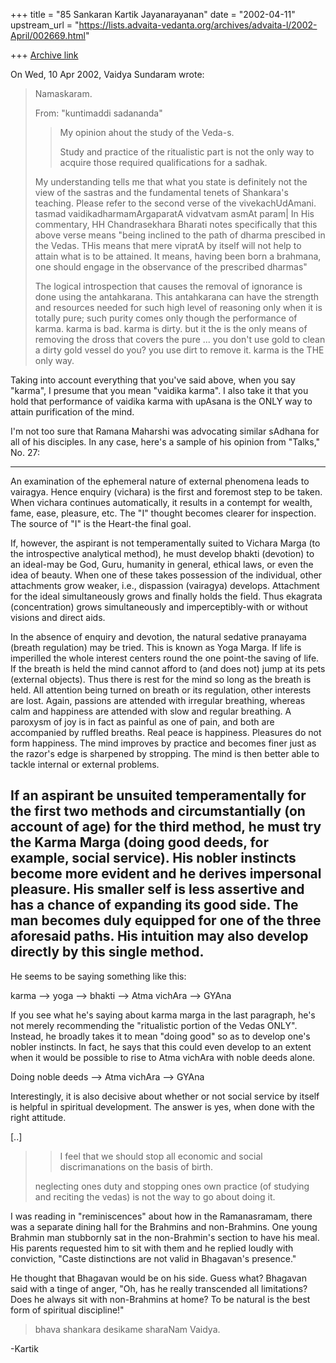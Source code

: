 +++
title = "85 Sankaran Kartik Jayanarayanan"
date = "2002-04-11"
upstream_url = "https://lists.advaita-vedanta.org/archives/advaita-l/2002-April/002669.html"

+++
[Archive link](https://lists.advaita-vedanta.org/archives/advaita-l/2002-April/002669.html)

On Wed, 10 Apr 2002, Vaidya Sundaram wrote:

> Namaskaram.
>
> From: "kuntimaddi sadananda" <kuntimaddisada at YAHOO.COM>
>
>
> > My opinion ahout the study of the Veda-s.
> >
> > Study and practice of the ritualistic
> > part is not the only way to acquire those required
> > qualifications for a sadhak.
>
> My understanding tells me that what you state is definitely not the view of
> the sastras and the fundamental tenets of Shankara's teaching. Please refer
> to the second verse of the vivekachUdAmani. tasmad vaidikadharmamArgaparatA
> vidvatvam asmAt param| In His commentary, HH Chandrasekhara Bharati notes
> specifically  that this above verse means "being inclined to the path of
> dharma prescibed in the Vedas. THis means that mere vipratA by itself will
> not help to attain what is to be attained. It means, having been born a
> brahmana, one should engage in the observance of the prescribed dharmas"
>
>  The logical introspection that causes the removal of ignorance is done
> using the antahkarana. This antahkarana can have the strength and resources
> needed for such high level of reasoning only when it is totally pure; such
> purity comes only though the performance of karma. karma is bad. karma is
> dirty. but it the is the only means of removing the dross that covers the
> pure ... you don't use gold to clean a dirty gold vessel do you? you use
> dirt to remove it. karma is the THE only way.
>

Taking into account everything that you've said above, when you say
"karma", I presume that you mean "vaidika karma". I also take it that you
hold that performance of vaidika karma with upAsana is the ONLY way to
attain purification of the mind.

I'm not too sure that Ramana Maharshi was advocating similar sAdhana for
all of his disciples. In any case, here's a sample of his opinion from
"Talks," No. 27:

-----------------------
An examination of the ephemeral nature of external phenomena leads to
vairagya. Hence enquiry (vichara) is the first and foremost step to be
taken. When vichara continues automatically, it results in a contempt for
wealth, fame, ease, pleasure, etc. The "I" thought becomes clearer for
inspection. The source of "I" is the Heart-the final goal.

If, however, the aspirant is not temperamentally suited to Vichara Marga
(to the introspective analytical method), he must develop bhakti
(devotion) to an ideal-may be God, Guru, humanity in general, ethical
laws, or even the idea of beauty. When one of these takes possession of
the individual, other attachments grow weaker, i.e., dispassion (vairagya)
develops. Attachment for the ideal simultaneously grows and finally holds
the field. Thus ekagrata (concentration) grows simultaneously and
imperceptibly-with or without visions and direct aids.

In the absence of enquiry and devotion, the natural sedative pranayama
(breath regulation) may be tried. This is known as Yoga Marga. If life is
imperilled the whole interest centers round the one point-the saving of
life. If the breath is held the mind cannot afford to (and does not) jump
at its pets (external objects). Thus there is rest for the mind so long as
the breath is held. All attention being turned on breath or its
regulation, other interests are lost. Again, passions are attended with
irregular breathing, whereas calm and happiness are attended with slow and
regular breathing. A paroxysm of joy is in fact as painful as one of pain,
and both are accompanied by ruffled breaths. Real peace is happiness.
Pleasures do not form happiness. The mind improves by practice and becomes
finer just as the razor's edge is sharpened by stropping. The mind is then
better able to tackle internal or external problems.

If an aspirant be unsuited temperamentally for the first two methods and
circumstantially (on account of age) for the third method, he must try the
Karma Marga (doing good deeds, for example, social service). His nobler
instincts become more evident and he derives impersonal pleasure. His
smaller self is less assertive and has a chance of expanding its good
side. The man becomes duly equipped for one of the three aforesaid paths.
His intuition may also develop directly by this single method.
-----------------------

He seems to be saying something like this:

karma --> yoga --> bhakti --> Atma vichAra --> GYAna

If you see what he's saying about karma marga in the last paragraph, he's
not merely recommending the "ritualistic portion of the Vedas ONLY".
Instead, he broadly takes it to mean "doing good" so as to develop one's
nobler instincts. In fact, he says that this could even develop to an
extent when it would be possible to rise to Atma vichAra with noble deeds
alone.

Doing noble deeds --> Atma vichAra --> GYAna

Interestingly, it is also decisive about whether or not social service by
itself is helpful in spiritual development. The answer is yes, when done
with the right attitude.

[..]

> > I feel that we should stop all economic and social
> > discrimanations on the basis of birth.
>
> neglecting ones duty and stopping ones own practice (of studying and
> reciting the vedas) is not the way to go about doing it.
>

I was reading in "reminiscences" about how in the Ramanasramam, there was
a separate dining hall for the Brahmins and non-Brahmins. One young
Brahmin man stubbornly sat in the non-Brahmin's section to have his meal.
His parents requested him to sit with them and he replied loudly with
conviction, "Caste distinctions are not valid in Bhagavan's presence."

He thought that Bhagavan would be on his side. Guess what? Bhagavan said
with a tinge of anger, "Oh, has he really transcended all limitations?
Does he always sit with non-Brahmins at home? To be natural is the best
form of spiritual discipline!"

> bhava shankara desikame sharaNam
> Vaidya.
>

-Kartik

